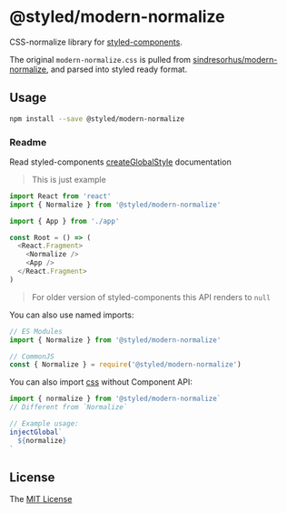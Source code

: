 # @styled/modern-normalize

CSS-normalize library for [styled-components][].

The original `modern-normalize.css` is pulled from [sindresorhus/modern-normalize][], and parsed into styled ready format.


## Usage

```sh
npm install --save @styled/modern-normalize
```

### Readme

Read styled-components [createGlobalStyle][] documentation

> This is just example

```js
import React from 'react'
import { Normalize } from '@styled/modern-normalize'

import { App } from './app'

const Root = () => (
  <React.Fragment>
    <Normalize />
    <App />
  </React.Fragment>
)
```

> For older version of styled-components this API renders to `null`

You can also use named imports:

```js
// ES Modules
import { Normalize } from '@styled/modern-normalize'

// CommonJS
const { Normalize } = require('@styled/modern-normalize')
```

You can also import [css] without Component API:

```js
import { normalize } from '@styled/modern-normalize`
// Different from `Normalize`

// Example usage:
injectGlobal`
  ${normalize}
`
```

## License

The [MIT License](LICENSE)

[sindresorhus/modern-normalize]: https://github.com/sindresorhus/modern-normalize
[styled-components]: https://styled-components.com/
[createGlobalStyle]: https://www.styled-components.com/docs/api#createglobalstyle
[css]: https://www.styled-components.com/docs/api#css
